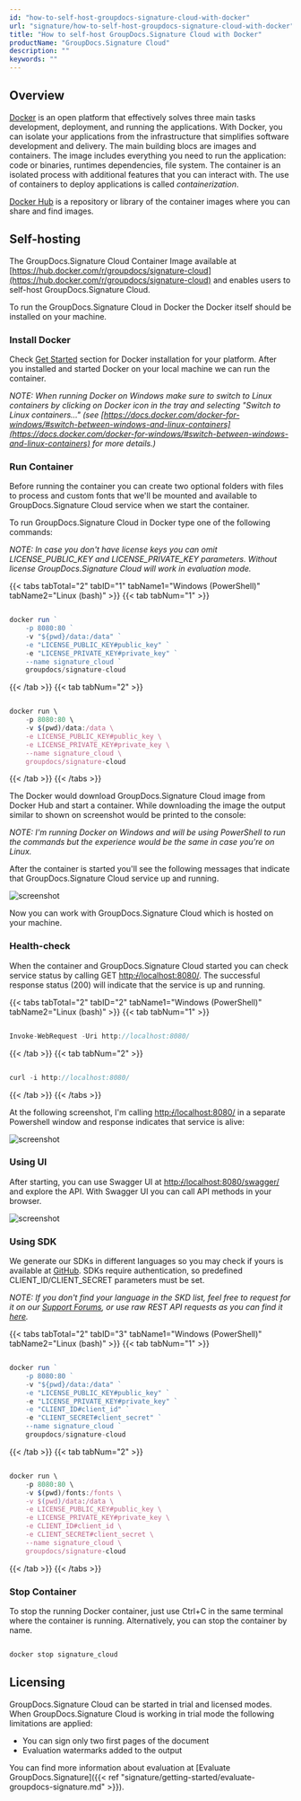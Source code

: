 ```yaml
---
id: "how-to-self-host-groupdocs-signature-cloud-with-docker"
url: "signature/how-to-self-host-groupdocs-signature-cloud-with-docker"
title: "How to self-host GroupDocs.Signature Cloud with Docker"
productName: "GroupDocs.Signature Cloud"
description: ""
keywords: ""
---
```


## Overview ##

[Docker](https://docs.docker.com/get-started/overview/) is an open platform that effectively solves three main tasks development, deployment, and running the applications. With Docker, you can isolate your applications from the infrastructure that simplifies software development and delivery. The main building blocs are images and containers. The image includes everything you need to run the application: code or binaries, runtimes dependencies, file system. The container is an isolated process with additional features that you can interact with. The use of containers to deploy applications is called *containerization*.

[Docker Hub](https://hub.docker.com/) is a repository or library of the container images where you can share and find images.

## Self-hosting ##

The GroupDocs.Signature Cloud Container Image available at [https://hub.docker.com/r/groupdocs/signature-cloud](https://hub.docker.com/r/groupdocs/signature-cloud) and enables users to self-host GroupDocs.Signature Cloud.

To run the GroupDocs.Signature Cloud in Docker the Docker itself should be installed on your machine.

### Install Docker ###

Check [Get Started](https://www.docker.com/get-started) section for Docker installation for your platform. After you installed and started Docker on your local machine we can run the container.

*NOTE: When running Docker on Windows make sure to switch to Linux containers by clicking on Docker icon in the tray and selecting "Switch to Linux containers..." (see [https://docs.docker.com/docker-for-windows/#switch-between-windows-and-linux-containers](https://docs.docker.com/docker-for-windows/#switch-between-windows-and-linux-containers) for more details.)*

### Run Container ###

Before running the container you can create two optional folders with files to process and custom fonts that we'll be mounted and available to GroupDocs.Signature Cloud service when we start the container.

To run GroupDocs.Signature Cloud in Docker type one of the following commands:

*NOTE: In case you don't have license keys you can omit LICENSE_PUBLIC_KEY and LICENSE_PRIVATE_KEY parameters. Without license GroupDocs.Signature Cloud will work in evaluation mode.*

{{< tabs tabTotal="2" tabID="1" tabName1="Windows (PowerShell)" tabName2="Linux (bash)" >}} {{< tab tabNum="1" >}}

```javascript

docker run `
    -p 8080:80 `
    -v "${pwd}/data:/data" `
    -e "LICENSE_PUBLIC_KEY#public_key" `
    -e "LICENSE_PRIVATE_KEY#private_key" `
    --name signature_cloud `
    groupdocs/signature-cloud

```

{{< /tab >}} {{< tab tabNum="2" >}}

```javascript

docker run \
    -p 8080:80 \
    -v $(pwd)/data:/data \
    -e LICENSE_PUBLIC_KEY#public_key \
    -e LICENSE_PRIVATE_KEY#private_key \
    --name signature_cloud \
    groupdocs/signature-cloud

```

{{< /tab >}} {{< /tabs >}}

The Docker would download GroupDocs.Signature Cloud image from Docker Hub and start a container. While downloading the image the output similar to shown on screenshot would be printed to the console:

*NOTE: I'm running Docker on Windows and will be using PowerShell to run the commands but the experience would be the same in case you're on Linux.*

After the container is started you'll see the following messages that indicate that GroupDocs.Signature Cloud service up and running.

![screenshot](signature/images/1596699080320-548.png)

Now you can work with GroupDocs.Signature Cloud which is hosted on your machine.

### Health-check ###

When the container and GroupDocs.Signature Cloud started you can check service status by calling GET [http:~~/~~/localhost:8080/](http://localhost:8080/). The successful response status (200) will indicate that the service is up and running.

{{< tabs tabTotal="2" tabID="2" tabName1="Windows (PowerShell)" tabName2="Linux (bash)" >}} {{< tab tabNum="1" >}}

```javascript

Invoke-WebRequest -Uri http://localhost:8080/

```

{{< /tab >}} {{< tab tabNum="2" >}}

```javascript

curl -i http://localhost:8080/

```

{{< /tab >}} {{< /tabs >}}

At the following screenshot, I'm calling [http:~~/~~/localhost:8080/](http://localhost:8080/) in a separate Powershell window and response indicates that service is alive:

![screenshot](signature/images/health_check.png)

### Using UI ###

After starting, you can use Swagger UI at [http:~~/~~/localhost:8080/swagger/](http://localhost:8080/swagger/) and explore the API. With Swagger UI you can call API methods in your browser.

![screenshot](signature/images/1596699201339-560.png)

### Using SDK ###

We generate our SDKs in different languages so you may check if yours is available at [GitHub](https://github.com/groupdocs-signature-cloud). SDKs require authentication, so predefined CLIENT_ID/CLIENT_SECRET parameters must be set.

*NOTE: If you don't find your language in the SKD list, feel free to request for it on our [Support Forums](https://forum.groupdocs.cloud/c/signature), or use raw REST API requests as you can find it [here](https://products.groupdocs.cloud/signature/curl).*

{{< tabs tabTotal="2" tabID="3" tabName1="Windows (PowerShell)" tabName2="Linux (bash)" >}} {{< tab tabNum="1" >}}

```javascript

docker run `
    -p 8080:80 `
    -v "${pwd}/data:/data" `
    -e "LICENSE_PUBLIC_KEY#public_key" `
    -e "LICENSE_PRIVATE_KEY#private_key" `
    -e "CLIENT_ID#client_id" `
    -e "CLIENT_SECRET#client_secret" `
    --name signature_cloud `
    groupdocs/signature-cloud

```

{{< /tab >}} {{< tab tabNum="2" >}}

```javascript

docker run \
    -p 8080:80 \
    -v $(pwd)/fonts:/fonts \
    -v $(pwd)/data:/data \
    -e LICENSE_PUBLIC_KEY#public_key \
    -e LICENSE_PRIVATE_KEY#private_key \
    -e CLIENT_ID#client_id \
    -e CLIENT_SECRET#client_secret \
    --name signature_cloud \
    groupdocs/signature-cloud

```

{{< /tab >}} {{< /tabs >}}

### Stop Container ###

To stop the running Docker container, just use Ctrl+C in the same terminal where the container is running. Alternatively, you can stop the container by name.

```javascript

docker stop signature_cloud

```

## Licensing ##

GroupDocs.Signature Cloud can be started in trial and licensed modes. When GroupDocs.Signature Cloud is working in trial mode the following limitations are applied:

* You can sign only two first pages of the document
* Evaluation watermarks added to the output

You can find more information about evaluation at [Evaluate GroupDocs.Signature]({{< ref "signature/getting-started/evaluate-groupdocs-signature.md" >}}).
